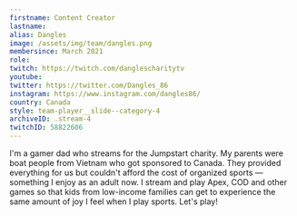 ```yaml
---
firstname: Content Creator
lastname:
alias: Dangles
image: /assets/img/team/dangles.png
membersince: March 2021
role: 
twitch: https://twitch.com/danglescharitytv
youtube:
twitter: https://twitter.com/Dangles_86
instagram: https://www.instagram.com/dangles86/
country: Canada
style: team-player__slide--category-4
archiveID: .stream-4
twitchID: 58822606 
---
```

I'm a gamer dad who streams for the Jumpstart charity. My parents were boat people from Vietnam who got sponsored to Canada. They provided everything for us but couldn't afford the cost of organized sports — something I enjoy as an adult now. I stream and play Apex, COD and other games so that kids from low-income families can get to experience the same amount of joy I feel when I play sports. Let's play!